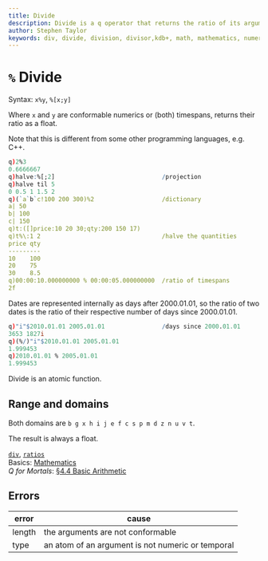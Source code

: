 ```yaml
---
title: Divide
description: Divide is a q operator that returns the ratio of its arguments.
author: Stephen Taylor
keywords: div, divide, division, divisor,kdb+, math, mathematics, numerator, percent, q, ratio
---
```

# `%` Divide





Syntax: `x%y`, `%[x;y]` 

Where `x` and `y` are conformable numerics or (both) timespans, returns their ratio as a float. 

Note that this is different from some other programming languages, e.g. C++.

```q
q)2%3
0.6666667
q)halve:%[;2]                              /projection
q)halve til 5
0 0.5 1 1.5 2
q)(`a`b`c!100 200 300)%2                   /dictionary
a| 50
b| 100
c| 150
q)t:([]price:10 20 30;qty:200 150 17)
q)t%\:1 2                                  /halve the quantities
price qty
---------
10    100
20    75
30    8.5
q)00:00:10.000000000 % 00:00:05.000000000  /ratio of timespans
2f
```

Dates are represented internally as days after 2000.01.01, so the ratio of two dates is the ratio of their respective number of days since 2000.01.01.

```q
q)"i"$2010.01.01 2005.01.01                /days since 2000.01.01
3653 1827i
q)(%/)"i"$2010.01.01 2005.01.01
1.999453
q)2010.01.01 % 2005.01.01
1.999453
```

Divide is an atomic function. 


## Range and domains

Both domains are `b g x h i j e f c s p m d z n u v t`.

The result is always a float.

<i class="far fa-hand-point-right"></i> 
[`div`](div.md), 
[`ratios`](ratios.md)  
Basics: [Mathematics](../basics/math.md)  
_Q for Mortals_: [§4.4 Basic Arithmetic](/q4m3/4_Operators/#44-basic-arithmetic-)


## Errors

error  | cause
-------|--------------------------------------------------
length | the arguments are not conformable
type   | an atom of an argument is not numeric or temporal